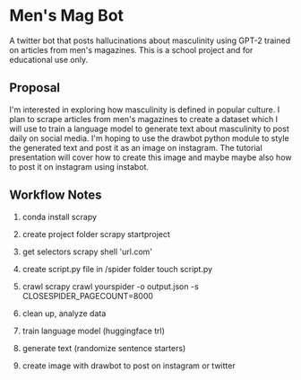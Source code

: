# Men's Mag Bot

A twitter bot that posts hallucinations about masculinity using GPT-2 trained on articles from men's magazines.
This is a school project and for educational use only. 

## Proposal

I'm interested in exploring how masculinity is defined in popular culture.  I plan to scrape articles from men's magazines to create a dataset which I will use to train a language model to generate text about masculinity to post daily on social media.  I'm hoping to use the drawbot python module to style the generated text and post it as an image on instagram.  The tutorial presentation will cover how to create this image and maybe maybe also how to post it on instagram using instabot.  

## Workflow Notes

1. conda install scrapy

2. create project folder
scrapy startproject <yourproject>

3. get selectors
scrapy shell 'url.com'

4. create script.py file in /spider folder
touch script.py

5. crawl
scrapy crawl yourspider -o output.json -s CLOSESPIDER_PAGECOUNT=8000

6. clean up, analyze data

7. train language model (huggingface trl)

8. generate text (randomize sentence starters)

9. create image with drawbot to post on instagram or twitter